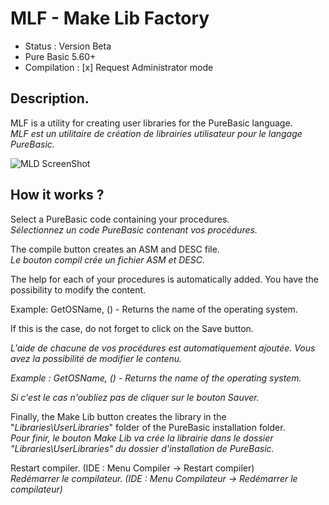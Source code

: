 # MLF - Make Lib Factory
- Status : Version Beta  
- Pure Basic 5.60+   
- Compilation : [x] Request Administrator mode 

## Description.
MLF is a utility for creating user libraries for the PureBasic language.    
_MLF est un utilitaire de création de librairies utilisateur pour le langage PureBasic._   

![MLD ScreenShot](https://raw.githubusercontent.com/MLF4PB/MLF-Dev/master/include/mlf.jpg)

## How it works ?

Select a PureBasic code containing your procedures.  
_Sélectionnez un code PureBasic contenant vos procédures._

The compile button creates an ASM and DESC file.  
_Le bouton compil crée un fichier ASM et DESC._

The help for each of your procedures is automatically added. You have the possibility to modify the content.  

Example: GetOSName, () - Returns the name of the operating system.  

If this is the case, do not forget to click on the Save button.

_L'aide de chacune de vos procédures est automatiquement ajoutée. Vous avez la possibilité de modifier le contenu._

_Example : GetOSName, () - Returns the name of the operating system._

_Si c'est le cas n'oubliez pas de cliquer sur le bouton Sauver._

Finally, the Make Lib button creates the library in the "_Libraries\UserLibraries_" folder of the PureBasic installation folder.  
_Pour finir, le bouton Make Lib va crée la librairie dans le dossier "Libraries\UserLibraries" du dossier d'installation de PureBasic._

Restart compiler. (IDE : Menu Compiler -> Restart compiler)  
_Redémarrer le compilateur. (IDE : Menu Compilateur -> Redémarrer le compilateur)_

